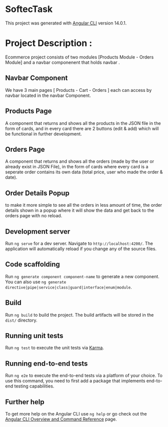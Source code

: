 # SoftecTask

This project was generated with [Angular CLI](https://github.com/angular/angular-cli) version 14.0.1.

# Project Description :

Ecommerce project consists of two modules [Products Module - Orders Module] and a navbar componenent that holds navbar .

## Navbar Component 

We have 3 main pages [ Products - Cart - Orders ]
each can access by navbar located in the navbar Component.

## Products Page

A component that returns and shows all the products in the JSON file in the form of cards, and in every card there are 2 buttons (edit & add) which will be functional in further development.

## Orders Page 
 
 A component that returns and shows all the orders (made by the user or already exist in JSON File), in the form of cards where every card is a seperate order contains its own data (total price, user who made the order & date). 
 
 
 ## Order Details Popup  
 
to make it more simple to see all the orders in less amount of time, the order details shown in a popup where it will show the data and get back to the orders page with no reload.



## Development server

Run `ng serve` for a dev server. Navigate to `http://localhost:4200/`. The application will automatically reload if you change any of the source files.

## Code scaffolding

Run `ng generate component component-name` to generate a new component. You can also use `ng generate directive|pipe|service|class|guard|interface|enum|module`.

## Build

Run `ng build` to build the project. The build artifacts will be stored in the `dist/` directory.

## Running unit tests

Run `ng test` to execute the unit tests via [Karma](https://karma-runner.github.io).

## Running end-to-end tests

Run `ng e2e` to execute the end-to-end tests via a platform of your choice. To use this command, you need to first add a package that implements end-to-end testing capabilities.

## Further help

To get more help on the Angular CLI use `ng help` or go check out the [Angular CLI Overview and Command Reference](https://angular.io/cli) page.
